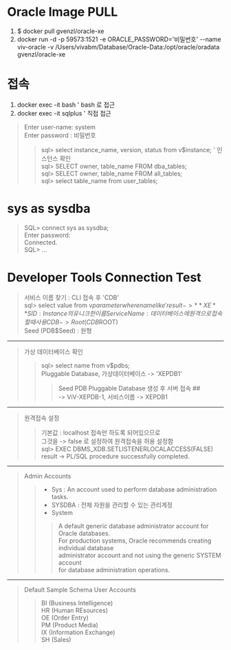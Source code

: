 # Oracle Image PULL
1. $ docker pull gvenzl/oracle-xe
2. docker run -d -p 59573:1521 -e ORACLE_PASSWORD='비밀번호' --name viv-oracle -v /Users/vivabm/Database/Oracle-Data:/opt/oracle/oradata gvenzl/oracle-xe

# 접속
1. docker exec -it <container-id> bash  ' bash 로 접근
2. docker exec -it <container-id> sqlplus ' 직접 접근  
> Enter user-name: system  
> Enter password : 비밀번호
>> sql> select instance_name, version, status from v$instance; ' 인스턴스 확인  
>> sql> SELECT owner, table_name FROM dba_tables;  
>> sql> SELECT owner, table_name FROM all_tables;  
>> sql> select table_name from user_tables;  

# sys as sysdba 
> SQL> connect sys as sysdba;  
> Enter password:   
> Connected.  
> SQL> ...

# Developer Tools Connection Test
> 서비스 이름 찾기 : CLI 접속 후 'CDB'  
> sql> select value from v$parameter where name like '%service_name%';  
> result -> **XE**  
> SID : Instance 의 유니크한 이름  
> Service Name : 데이터베이스에 원격으로 접속 할 때 사용  
> CDB -> Root (CDB$ROOT)  
> Seed (PDB$Seed) : 원형  
---
> 가상 데이터베이스 확인
>> sql> select name from v$pdbs;  
>> Pluggable Database, 가상데이터베이스 -> 'XEPDB1'    
>>> Seed PDB Pluggable Database 생성 후 서버 접속 ##  
>>> -> ViV-XEPDB-1, 서비스이름 -> XEPDB1  
---
> 원격접속 설정  
>> 기본값 : localhost 접속만 하도록 되어있으므로  
>> 그것을 -> false 로 설정하여 원격접속을 허용 설정함  
>> sql> EXEC DBMS_XDB.SETLISTENERLOCALACCESS(FALSE)  
>> result -> PL/SQL procedure successfully completed.
---
> Admin Accounts  
>> + Sys : An account used to perform database administration tasks.  
>> + SYSDBA : 전체 자원을 관리할 수 있는 관리계정  
>> + System  
>>> A default generic database administrator account for Oracle databases.  
>>> For production systems, Oracle recommends creating individual database  
>>> administrator  account and not using the generic SYSTEM account  
>>> for database administration operations.  
---
> Default Sample Schema User Accounts  
>> BI (Business Intelligence)  
>> HR (Human REsources)  
>> OE (Order Entry)  
>> PM (Product Media)  
>> IX (Information Exchange)  
>> SH (Sales)  
